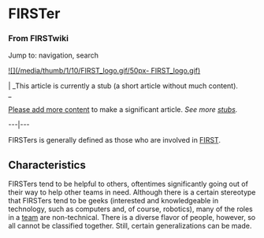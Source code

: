 

# FIRSTer

### From FIRSTwiki

Jump to: navigation, search

[![](/media/thumb/1/10/FIRST_logo.gif/50px-
FIRST_logo.gif)](Image:FIRST_logo.gif "" )

|  _This article is currently a stub (a short article without much content).  
_

[Please add more
content](http://www.firstwiki.net/index.php?title=FIRSTer&action=edit
"http://www.firstwiki.net/index.php?title=FIRSTer&action=edit" ) to make a
significant article. _See more [stubs](Special:Shortpages
"Special:Shortpages" )._  
  
---|---  
  
  
FIRSTers is generally defined as those who are involved in
[FIRST](FIRST "FIRST" ).


## Characteristics

FIRSTers tend to be helpful to others, oftentimes significantly going out of
their way to help other teams in need. Although there is a certain stereotype
that FIRSTers tend to be geeks (interested and knowledgeable in technology,
such as computers and, of course, robotics), many of the roles in a
[team](Team "Team" ) are non-technical. There is a diverse flavor
of people, however, so all cannot be classified together. Still, certain
generalizations can be made.


